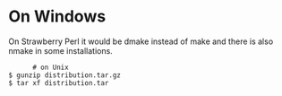 # On Windows

On Strawberry Perl it would be dmake instead of make and there is also nmake in some installations.

```
      # on Unix
$ gunzip distribution.tar.gz
$ tar xf distribution.tar
```


